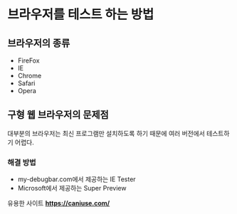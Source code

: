 # 브라우저를 테스트 하는 방법
## 브라우저의 종류
- FireFox
- IE
- Chrome
- Safari
- Opera

## 구형 웹 브라우저의 문제점
대부분의 브라우저는 최신 프로그램만 설치하도록 하기 때문에 여러 버전에서 테스트하기 어렵다.

### 해결 방법
- my-debugbar.com에서 제공하는 IE Tester
- Microsoft에서 제공하는 Super Preview

유용한 사이트
**https://caniuse.com/**

